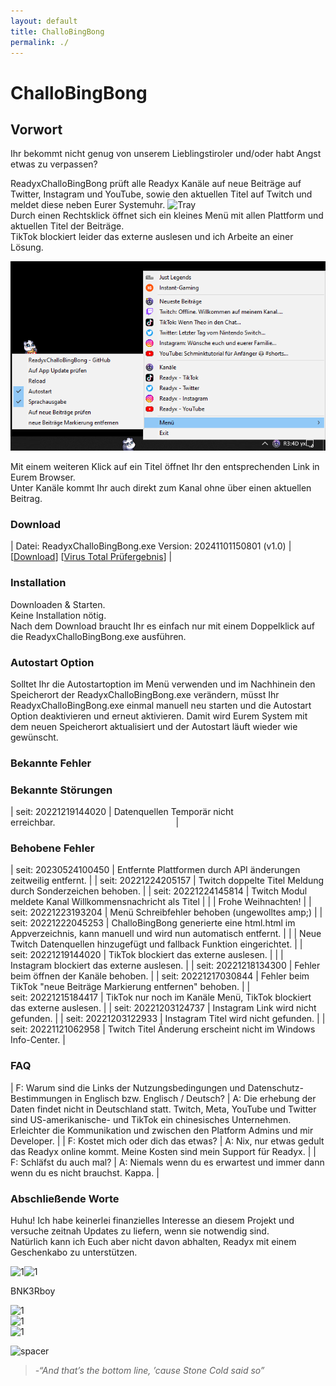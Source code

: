 ```yaml
---
layout: default
title: ChalloBingBong
permalink: ./
---
```

# ChalloBingBong  

## Vorwort    
Ihr bekommt nicht genug von unserem Lieblingstiroler und/oder habt Angst etwas zu verpassen?  
  
  
ReadyxChalloBingBong prüft alle Readyx Kanäle auf neue Beiträge auf Twitter, Instagram und YouTube, sowie den aktuellen Titel auf Twitch und meldet diese neben Eurer Systemuhr. ![Tray](https://user-images.githubusercontent.com/17516608/202866230-92366e19-7f94-40fe-accb-19784f4cc94b.png)  
Durch einen Rechtsklick öffnet sich ein kleines Menü mit allen Plattform und aktuellen Titel der Beiträge.  
TikTok blockiert leider das externe auslesen und ich Arbeite an einer Lösung.  
  
   
  
![Menu](https://raw.githubusercontent.com/BNK3R-Boy/ReadyxChalloBingBong/main/page/Menu.png)  
  
Mit einem weiteren Klick auf ein Titel öffnet Ihr den entsprechenden Link in Eurem Browser.  
Unter Kanäle kommt Ihr auch direkt zum Kanal ohne über einen aktuellen Beitrag.  



  


### Download  

| Datei:&nbsp;ReadyxChalloBingBong.exe Version:&nbsp;20241101150801&nbsp;(v1.0) | [[Download](https://github.com/BNK3R-Boy/ReadyxChalloBingBong/raw/main/ReadyxChalloBingBong.exe)] [[Virus&nbsp;Total&nbsp;Prüfergebnis](https://www.virustotal.com/gui/url/2f8660f49b11201aeb0e3bb22d7048b18e3fb1b67b9e8e2aae1a4c229c3085cf?nocache=1)] |




### Installation  
Downloaden & Starten.  
Keine Installation nötig.  
Nach dem Download braucht Ihr es einfach nur mit einem Doppelklick auf die ReadyxChalloBingBong.exe ausführen.  





### Autostart Option  
Solltet Ihr die Autostartoption im Menü verwenden und im Nachhinein den Speicherort der ReadyxChalloBingBong.exe verändern, müsst Ihr ReadyxChalloBingBong.exe einmal manuell neu starten und die Autostart Option deaktivieren und erneut aktivieren. Damit wird Eurem System mit dem neuen Speicherort aktualisiert und der Autostart läuft wieder wie gewünscht.  






### Bekannte Fehler  

### Bekannte Störungen  

| seit:&nbsp;20221219144020 | Datenquellen Temporär nicht erreichbar.&nbsp;&nbsp;&nbsp;&nbsp;&nbsp;&nbsp;&nbsp;&nbsp;&nbsp;&nbsp;&nbsp;&nbsp;&nbsp;&nbsp;&nbsp;&nbsp;&nbsp;&nbsp;&nbsp;&nbsp;&nbsp;&nbsp;&nbsp;&nbsp;&nbsp;&nbsp;&nbsp;&nbsp;&nbsp;&nbsp;&nbsp;&nbsp;&nbsp;&nbsp;&nbsp;&nbsp;&nbsp;&nbsp;&nbsp;&nbsp;&nbsp;&nbsp;&nbsp;&nbsp;&nbsp;&nbsp;&nbsp;&nbsp; |

  
  
### Behobene Fehler  

| seit:&nbsp;20230524100450 | Entfernte Plattformen durch API änderungen zeitweilig entfernt. |
| seit:&nbsp;20221224205157 | Twitch doppelte Titel Meldung durch Sonderzeichen behoben. |
| seit:&nbsp;20221224145814 | Twitch Modul meldete Kanal Willkommensnachricht als Titel |
| | Frohe Weihnachten! |
| seit:&nbsp;20221223193204 | Menü Schreibfehler behoben (ungewolltes amp;) |
| seit:&nbsp;20221222045253 | ChalloBingBong generierte eine html.html im Appverzeichnis, kann manuell und wird nun automatisch entfernt. |
| | Neue Twitch Datenquellen hinzugefügt und fallback Funktion eingerichtet. |
| seit:&nbsp;20221219144020 | TikTok blockiert das externe auslesen. |
| | Instagram blockiert das externe auslesen. |
| seit:&nbsp;20221218134300 | Fehler beim öffnen der Kanäle behoben. |
| seit:&nbsp;20221217030844 | Fehler beim TikTok "neue Beiträge Markierung entfernen" behoben. |
| seit:&nbsp;20221215184417 | TikTok nur noch im Kanäle Menü, TikTok blockiert das externe auslesen. |
| seit:&nbsp;20221203124737 | Instagram Link wird nicht gefunden. |
| seit:&nbsp;20221203122933 | Instagram Titel wird nicht gefunden. |
| seit:&nbsp;20221121062958 | Twitch Titel Änderung erscheint nicht im Windows Info-Center. |
  
  

  


### FAQ  

| F: Warum sind die Links der Nutzungsbedingungen und Datenschutz-Bestimmungen in Englisch bzw. Englisch / Deutsch? | A: Die erhebung der Daten findet nicht in Deutschland statt. Twitch, Meta, YouTube und Twitter sind US-amerikanische- und TikTok ein chinesisches Unternehmen. Erleichter die Kommunikation und zwischen den Platform Admins und mir Developer. |
| F: Kostet mich oder dich das etwas? | A: Nix, nur etwas gedult das Readyx online kommt. Meine Kosten sind mein Support für Readyx. |
| F: Schläfst du auch mal? | A: Niemals wenn du es erwartest und immer dann wenn du es nicht brauchst. Kappa. |

  
  
  
  
  
### Abschließende Worte  
Huhu! Ich habe keinerlei finanzielles Interesse an diesem Projekt und versuche zeitnah Updates zu liefern, wenn sie notwendig sind.  
Natürlich kann ich Euch aber nicht davon abhalten, Readyx mit einem Geschenkabo zu unterstützen.  




![1](https://user-images.githubusercontent.com/17516608/202868410-67296f61-9936-454f-913a-fcefd0a92b33.png)![1](https://user-images.githubusercontent.com/17516608/202868431-b2ffc3e0-7ca6-40c7-962a-d288b73a5f51.png)  


BNK3Rboy  


![1](https://user-images.githubusercontent.com/17516608/202868225-ae6a42fb-6cbb-4050-975b-436de6feab6c.png)  
![1](https://user-images.githubusercontent.com/17516608/202868225-ae6a42fb-6cbb-4050-975b-436de6feab6c.png)  
![1](https://user-images.githubusercontent.com/17516608/202868225-ae6a42fb-6cbb-4050-975b-436de6feab6c.png)  


![spacer](https://user-images.githubusercontent.com/17516608/202869789-7e0246a7-529f-41f1-ac06-fc887971ebd6.png)  


>_-“And that’s the bottom line, ’cause Stone Cold said so”_  

